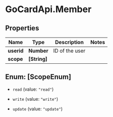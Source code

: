 # GoCardApi.Member

## Properties
Name | Type | Description | Notes
------------ | ------------- | ------------- | -------------
**userid** | **Number** | ID of the user | 
**scope** | **[String]** |  | 


<a name="[ScopeEnum]"></a>
## Enum: [ScopeEnum]


* `read` (value: `"read"`)

* `write` (value: `"write"`)

* `update` (value: `"update"`)




